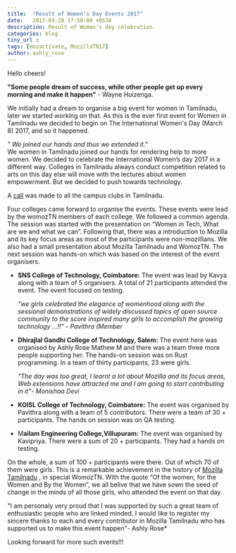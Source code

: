 ```yaml
---
title:  "Result of Women's Day Events 2017"
date:   2017-03-28 17:50:00 +0530
description: Result of Women's day celebration.
categories: blog
tiny_url : 
tags: [mozactivate, MozillaTN17]
author: ashly_rose
---
```


Hello cheers!

   **"Some people dream of success, while other people get up every morning and make it happen"** - Wayne Huizenga.
            
 We initially had a dream to organise a big event for women in Tamilnadu, later we started working on that. As this is the ever first event for Women in Tamilnadu we decided to begin on The International Women's Day (March 8) 2017, and so it happened.
            
   *" We joined our hands and thus we extended it."*            
 We women in Tamilnadu joined our hands for rendering help to more women. We decided to celebrate the International Women’s day 2017 in a different way. Colleges in Tamilnadu always conduct competition related to arts on this day else will move with the lectures about women empowerment. But we decided to push towards technology.

 
 A [call](https://goo.gl/Qygwo0) was made to all the campus clubs in Tamilnadu.
 
 Four colleges came forward to organise the  events. These events were lead by the womozTN members of each college. We followed a common agenda. The session was started with the presentation on “Women in Tech, What are we and what we can”. Following that, there was a introduction to Mozilla and its key focus areas as most of the participants were non-mozillians. We also had a small presentation about Mozilla Tamilnadu and WomozTN. The next session was hands-on which was based on the interest of the event organisers.
            
  - **SNS College of Technology, Coimbatore:**
       The event was lead by Kavya along with a team of 5 organisers. A total of 21 participants attended the event.  The event focused on testing. 
            
      *"we girls celebrated the elegance of womenhood along with the sessional demonstrations of widely discussed topics of open source community to the score inspired many girls to accomplish the growing technology ...!!" - Pavithra (Member*

  - **Dhirajlal Gandhi College of Technology, Salem:**
       The event here was organised by Ashly Rose Mathew M and there was a team three more people supporting her. The hands-on session was on Rust programming. In a team of thirty participants, 23 were girls.
            
      *"The day was too great, I learnt a lot about Mozilla and its focus areas, Web extensions have attracted me and I am going to start contributing in it"- Monishaa Devi*
                  
  - **KGISL College of Technology, Coimbatore:**
       The event was organised by Pavithra along with a team of 5 contributors. There were a team of 30 + participants. The hands on session was on QA testing.

  - M**ailam Engineering College,Villupuram:**
       The event was organised by Kavipriya. There were a sum of 20 + participants. They had a hands on testing.
            
            
 On the whole, a sum of  100 + participants were there. Out of which 70 of them were girls. This is a remarkable achievement in the history of [Mozilla Tamilnadu]( site.url ) , in special WomozTN. With the quote “Of the women, for the Women and By the Women”, we all belive that we have sown the seed of change in the minds of all those girls, who attended the event on that day.  
            
 "I am personaly very proud that I was supported by such a great team of enthusiastic people who are linked minded. I would like to register my sincere thanks to each and every contributor in Mozilla Tamilnadu who has supported us to make this event happen"- Ashly Rose*

  Looking forward for more such events!!!

